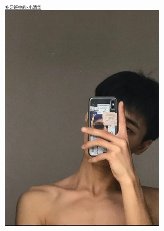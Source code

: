 <html>
 <head>
  <title> 小清华补习班 </title>
  <meta name="generator" content="editplus" />
  <meta name="author" content="" />
  <meta name="keywords" content="" />
  <meta name="description" content="" />
   <style spry:test="css">
    
.one a
{font-size:25px;
background-color:#000;
color:#FFF;
float:left;}
    
.one a:hover
{font-size:26px;
color:#F93;}
    
    
  </style>
 </head>

<body>
   <div class="one"><a href="#">补习班中的-小清华</a></div>
  <img src="8.jpg"/>
</body>
</html>

